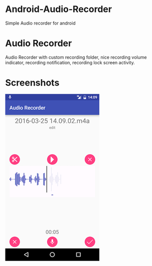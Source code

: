 # Android-Audio-Recorder
Simple Audio recorder for android
# Audio Recorder
Audio Recorder with custom recording folder, nice recording volume indicator, recording notification, recording lock screen activity.

# Screenshots

![shot](/docs/shot.png)
